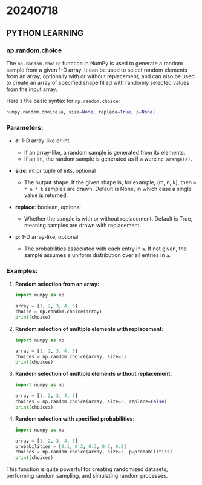 
# 20240718

## PYTHON LEARNING
### np.random.choice
The `np.random.choice` function in NumPy is used to generate a random sample from a given 1-D array. It can be used to select random elements from an array, optionally with or without replacement, and can also be used to create an array of specified shape filled with randomly selected values from the input array.

Here's the basic syntax for `np.random.choice`:

```python
numpy.random.choice(a, size=None, replace=True, p=None)
```

### Parameters:

- **a**: 1-D array-like or int
  - If an array-like, a random sample is generated from its elements.
  - If an int, the random sample is generated as if `a` were `np.arange(a)`.

- **size**: int or tuple of ints, optional
  - The output shape. If the given shape is, for example, (m, n, k), then `m * n * k` samples are drawn. Default is None, in which case a single value is returned.

- **replace**: boolean, optional
  - Whether the sample is with or without replacement. Default is True, meaning samples are drawn with replacement.

- **p**: 1-D array-like, optional
  - The probabilities associated with each entry in `a`. If not given, the sample assumes a uniform distribution over all entries in `a`.

### Examples:

1. **Random selection from an array:**

   ```python
   import numpy as np

   array = [1, 2, 3, 4, 5]
   choice = np.random.choice(array)
   print(choice)
   ```

2. **Random selection of multiple elements with replacement:**

   ```python
   import numpy as np

   array = [1, 2, 3, 4, 5]
   choices = np.random.choice(array, size=3)
   print(choices)
   ```

3. **Random selection of multiple elements without replacement:**

   ```python
   import numpy as np

   array = [1, 2, 3, 4, 5]
   choices = np.random.choice(array, size=3, replace=False)
   print(choices)
   ```

4. **Random selection with specified probabilities:**

   ```python
   import numpy as np

   array = [1, 2, 3, 4, 5]
   probabilities = [0.1, 0.2, 0.3, 0.2, 0.2]
   choices = np.random.choice(array, size=3, p=probabilities)
   print(choices)
   ```

This function is quite powerful for creating randomized datasets, performing random sampling, and simulating random processes.
